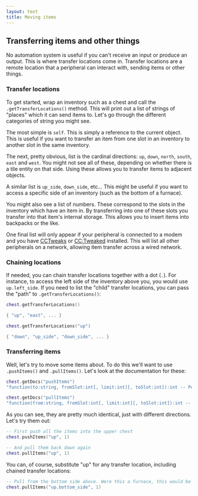 ```yaml
---
layout: text
title: Moving items
---
```


## Transferring items and other things
No automation system is useful if you can't receive an input or produce an output. This is where transfer locations come
in. Transfer locations are a remote location that a peripheral can interact with, sending items or other things.

### Transfer locations
To get started, wrap an inventory such as a chest and call the `.getTransferLocations()` method. This will print out a
list of strings of "places" which it can send items to. Let's go through the different categories of string you might
see.

The most simple is `self`. This is simply a reference to the current object. This is useful if you want to transfer an
item from one slot in an inventory to another slot in the same inventory.

The next, pretty obvious, list is the cardinal directions: `up`, `down`, `north`, `south`, `east` and `west`. You might
not see all of these, depending on whether there is a tile entity on that side. Using these allows you to transfer items
to adjacent objects.

A similar list is `up_side`, `down_side`, etc... This might be useful if you want to access a specific side of an
inventory (such as the bottom of a furnace).

You might also see a list of numbers. These correspond to the slots in the inventory which have an item in. By
transferring into one of these slots you transfer into that item's internal storage. This allows you to insert items
into backpacks or the like.

One final list will only appear if your peripheral is connected to a modem and you have
[CCTweaks](https://minecraft.curseforge/projects/cctweaks) or
[CC:Tweaked](https://minecraft.curseforge.com/projects/plethora-peripherals/files/2541773/download) installed. This will
list all other peripherals on a network, allowing item transfer across a wired network.

### Chaining locations
If needed, you can chain transfer locations together with a dot (`.`). For instance, to access the left side of the
inventory above you, you would use `up.left_side`. If you need to list the "child" transfer locations, you can pass the
"path" to `.getTransferLocations()`:

```lua
chest.getTransferLocations()

{ "up", "east", ... }

chest.getTransferLocations("up")

{ "down", "up_side", "down_side", ... }
```

### Transferring items
Well, let's try to move some items about. To do this we'll want to use `.pushItems()` and `.pullItems()`. Let's look at
the documentation for these:

```lua
chest.getDocs("pushItems")
"function(to:string, fromSlot:int[, limit:int][, toSlot:int]):int -- Push items from this inventory to another inventory. Returns the amount transferred."

chest.getDocs("pullItems")
"function(from:string, fromSlot:int[, limit:int][, toSlot:int]):int -- Pull items to this inventory from another inventory. Returns the amount transferred."
```

As you can see, they are pretty much identical, just with different directions. Let's try them out:

```lua
-- First push all the items into the upper chest
chest.pushItems("up", 1)

-- And pull them back down again
chest.pullItems("up", 1)
```

You can, of course, substitute "up" for any transfer location, including chained transfer locations:

```lua
-- Pull from the bottom side above. Were this a furnace, this would be the output side.
chest.pullItems("up.bottom_side", 1)
```
